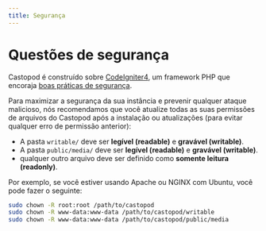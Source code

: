 ```yaml
---
title: Segurança
---
```


# Questões de segurança

Castopod é construído sobre [CodeIgniter4](https://codeigniter.com/), um
framework PHP que encoraja
[boas práticas de segurança](https://codeigniter.com/user_guide/concepts/security.html).

Para maximizar a segurança da sua instância e prevenir qualquer ataque
malicioso, nós recomendamos que você atualize todas as suas permissões de
arquivos do Castopod após a instalação ou atualizações (para evitar qualquer
erro de permissão anterior):

- A pasta `writable/` deve ser **legível (readable)** e **gravável (writable)**.
- A pasta `public/media/` deve ser **legível (readable)** e **gravável
  (writable)**.
- qualquer outro arquivo deve ser definido como **somente leitura (readonly)**.

Por exemplo, se você estiver usando Apache ou NGINX com Ubuntu, você pode fazer
o seguinte:

```bash
sudo chown -R root:root /path/to/castopod
sudo chown -R www-data:www-data /path/to/castopod/writable
sudo chown -R www-data:www-data /path/to/castopod/public/media
```
